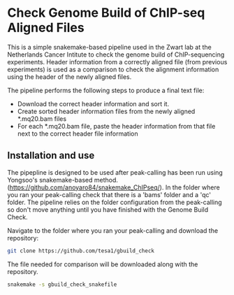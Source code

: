 # Check Genome Build of ChIP-seq Aligned Files

This is a simple snakemake-based pipeline used in the Zwart lab at the Netherlands Cancer Intitute to check the genome build 
of ChIP-sequencing experiments. Header information from a correctly aligned file (from previous experiments) is used as a comparison to check the alignment information using the header of the newly aligned files.

The pipeline performs the following steps to produce a final text file:
  - Download the correct header information and sort it.
  - Create sorted header information files from the newly aligned *.mq20.bam files
  - For each *.mq20.bam file, paste the header information from that file next to the correct header file information
  
 ## Installation and use  ##
 The pipepline is designed to be used after peak-calling has been run using Yongsoo's snakemake-based method.
 (https://github.com/anoyaro84/snakemake_ChIPseq/). In the folder where you ran your peak-calling check that there is a 'bams' 
 folder and a 'qc' folder. The pipeline relies on the folder configuration from the peak-calling so don't move anything until
 you have finished with the Genome Build Check.
 
 Navigate to the folder where you ran your peak-calling and download the repository:
 
 ```bash
 git clone https://github.com/tesa1/gbuild_check
 ```
 
 The file needed for comparison will be downloaded along with the repository.
 
 ```bash
 snakemake -s gbuild_check_snakefile
 ```
 
